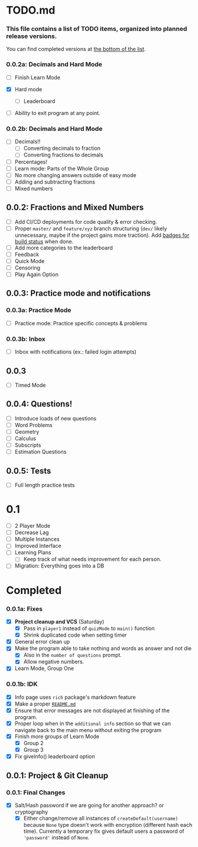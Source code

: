 # TODO.md

### This file contains a list of TODO items, organized into planned release versions.

You can find completed versions at [the bottom of the list](#Completed).

### 0.0.2a: Decimals and Hard Mode
- [ ] Finish Learn Mode
- [x] Hard mode
  - [ ] Leaderboard
- [ ] Ability to exit program at any point.


### 0.0.2b: Decimals and Hard Mode
- [ ] Decimals!! 
	- [ ] Converting decimals to fraction
    - [ ] Converting fractions to decimals
- [ ] Percentages!
- [ ] Learn mode: Parts of the Whole Group
- [ ] No more changing answers outside of easy mode
- [ ] Adding and subtracting fractions
- [ ] Mixed numbers

## 0.0.2: Fractions and Mixed Numbers

- [ ] Add CI/CD deployments for code quality & error checking.
- [ ] Proper `master/` and `feature/xyz` branch structuring (`dev/` likely unnecessary, maybe if the project gains more traction).
Add [badges for build status](https://shields.io/category/build) when done.
- [ ] Add more categories to the leaderboard
- [ ] Feedback
- [ ] Quick Mode
- [ ] Censoring
- [ ] Play Again Option

## 0.0.3: Practice mode and notifications

### 0.0.3a: Practice Mode
- [ ] Practice mode: Practice specific concepts & problems

### 0.0.3b: Inbox
- [ ] Inbox with notifications (ex.: failed login attempts)

## 0.0.3
- [ ] Timed Mode

## 0.0.4: Questions!
- [ ] Introduce loads of new questions
- [ ] Word Problems
- [ ] Geometry
- [ ] Calculus
- [ ] Subscripts
- [ ] Estimation Questions

## 0.0.5: Tests
- [ ] Full length practice tests

# 0.1
- [ ] 2 Player Mode
- [ ] Decrease Lag
- [ ] Multiple Instances
- [ ] Improved Interface
- [ ] Learning Plans
	- [ ] Keep track of what needs improvement for each person.
- [ ] Migration: Everything goes into a DB 

# Completed


### 0.0.1a: Fixes
- [x] **Project cleanup and VCS** (Saturday)
	- [x] Pass in `player1` instead of `quizMode` to `main()` function
	- [x] Shrink duplicated code when setting timer
- [x] General error clean up
- [x] Make the program able to take nothing and words as answer and not die
	- [x] Also in the `number of questions` prompt.
    - [x] Allow negative numbers.
- [x] Learn Mode, Group One 

### 0.0.1b: IDK
- [x] Info page uses `rich` package's markdown feature
- [x] Make a proper [`README.md`](https://github.com/TechnoShip123/numbersense/blob/master/README.md)
- [x] Ensure that error messages are not displayed at finishing of the program.
- [x] Proper loop when in the `additional info` section so that we can navigate back to the main menu without exiting the program
- [x] Finish more groups of Learn Mode
	- [x] Group 2
    - [x] Group 3  
- [x] Fix giveInfo() leaderboard option

## 0.0.1: Project & Git Cleanup

### 0.0.1: Final Changes
- [x] Salt/Hash password if we are going for another approach? or cryptography
    - [x] Either change/remove all instances of `createDefault(username)` because `None` type doesn't work with encryption (different hash each time).
    Currently a temporary fix gives default users a password of `'password'` instead of `None`.